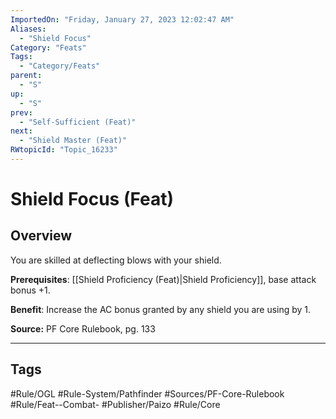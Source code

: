 ```yaml
---
ImportedOn: "Friday, January 27, 2023 12:02:47 AM"
Aliases:
  - "Shield Focus"
Category: "Feats"
Tags:
  - "Category/Feats"
parent:
  - "S"
up:
  - "S"
prev:
  - "Self-Sufficient (Feat)"
next:
  - "Shield Master (Feat)"
RWtopicId: "Topic_16233"
---
```

# Shield Focus (Feat)
## Overview
You are skilled at deflecting blows with your shield.

**Prerequisites**: [[Shield Proficiency (Feat)|Shield Proficiency]], base attack bonus +1.

**Benefit**: Increase the AC bonus granted by any shield you are using by 1.

**Source:** PF Core Rulebook, pg. 133


---
## Tags
#Rule/OGL #Rule-System/Pathfinder #Sources/PF-Core-Rulebook #Rule/Feat--Combat- #Publisher/Paizo #Rule/Core

